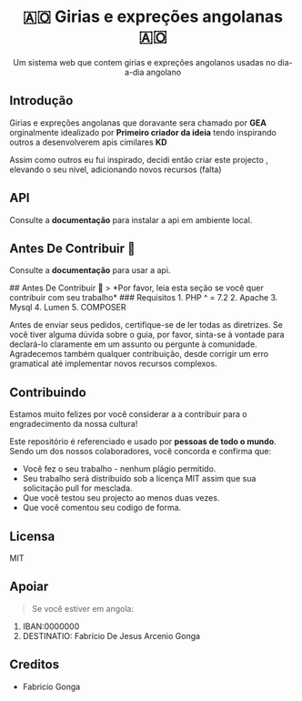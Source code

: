 <h1 align="center">🇦🇴 Girias e expreções angolanas  🇦🇴</h1>
<p align="center">Um sistema web que contem girias e expreções angolanos usadas no dia-a-dia angolano</p>

## Introdução
Girias e expreções angolanas que doravante sera chamado por **GEA** orginalmente idealizado por <a><b>Primeiro criador da ideia</b></a> tendo inspirando outros a desenvolverem apis cimilares <a><b>KD</b></a>

Assim como outros eu fui inspirado, decidi então criar este projecto , elevando o seu nivel, adicionando novos recursos (falta) 

## API
<p>Consulte a <a><b>documentação</b></a> para instalar a api em ambiente local.</p>

## Antes De Contribuir 🎨
<p>Consulte a <a><b>documentação</b></a> para usar a api.</p>
## Antes De Contribuir 🎨
> *Por favor, leia esta seção se você quer contribuir com seu trabalho*
### Requisitos
	1. PHP ^ = 7.2 
	2. Apache
	3. Mysql
	4. Lumen
	5. COMPOSER


Antes de enviar seus pedidos, certifique-se de ler todas as diretrizes. 
Se você tiver alguma dúvida sobre o guia, por favor, sinta-se à vontade para declará-lo claramente em um assunto ou pergunte à comunidade.
Agradecemos também  qualquer contribuição, desde corrigir um erro gramatical até implementar novos recursos complexos. 


## Contribuindo
Estamos muito felizes por você considerar a a contribuir para o engradecimento da nossa cultura! 

Este repositório é referenciado e usado por **pessoas de todo o mundo**. Sendo um dos nossos colaboradores, você concorda e confirma que:

- Você fez o seu trabalho - nenhum plágio permitido.
- Seu trabalho será distribuído sob a licença MIT  assim que sua solicitação pull for mesclada.
- Que você testou seu projecto ao menos duas vezes.
- Que você comentou seu codigo de forma.

## Licensa
MIT

## Apoiar
> Se você estiver em angola:

1. IBAN:0000000
1. DESTINATIO: Fabrício De Jesus Arcenio Gonga


## Creditos
* Fabricio Gonga